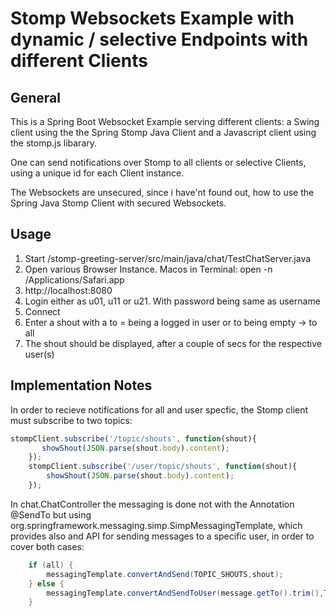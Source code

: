 # Stomp Websockets Example with dynamic / selective Endpoints with different Clients

## General 

This is a Spring Boot Websocket Example serving different clients: a Swing client using the the Spring Stomp Java Client and a Javascript client using the stomp.js libarary.

One can send notifications over Stomp to all clients or selective Clients, using a unique id for each Client instance.

The Websockets are unsecured, since i have'nt found out, how to use the Spring Java Stomp Client with secured Websockets.


## Usage

1. Start /stomp-greeting-server/src/main/java/chat/TestChatServer.java
2. Open various Browser Instance. Macos in Terminal: open -n /Applications/Safari.app
3. http://localhost:8080
4. Login either as u01, u11 or u21. With password being same as username
5. Connect 
6. Enter a shout with a to = being a logged in user or to being empty ->  to all 
7. The shout should be displayed, after a couple of secs for the respective user(s)


## Implementation Notes

In order to recieve notifications for all and user specfic, the Stomp client must subscribe to two topics:

```javascript
stompClient.subscribe('/topic/shouts', function(shout){
       showShout(JSON.parse(shout.body).content);
    });
    stompClient.subscribe('/user/topic/shouts', function(shout){
        showShout(JSON.parse(shout.body).content);
    });
```
   
In chat.ChatController the messaging is done not with the Annotation @SendTo but using org.springframework.messaging.simp.SimpMessagingTemplate, which provides also and API for sending messages to a specific user, in order to cover both cases:

```java 
	if (all) {
		messagingTemplate.convertAndSend(TOPIC_SHOUTS,shout);
	} else {
		messagingTemplate.convertAndSendToUser(message.getTo().trim(),TOPIC_SHOUTS, shout);
	}
```
